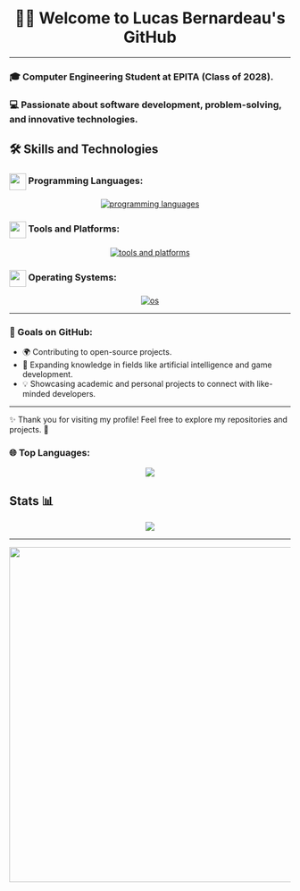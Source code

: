 


<h1 align="center">
  👨‍💻 Welcome to Lucas Bernardeau's GitHub
</h1>


-----------------------------------------------


### 🎓 Computer Engineering Student at EPITA (Class of 2028).

### 💻 Passionate about software development, problem-solving, and innovative technologies.


## 🛠️ Skills and Technologies

### <img src=".ressources/languages.gif" width="30" style="vertical-align: middle;"> Programming Languages:

<div align="center">
  <a href="https://skillicons.dev/icons?i=python,c,cpp,cs,html,css,js">
    <img src="https://skillicons.dev/icons?i=python,c,cpp,cs,html,css,js,java" alt="programming languages">
  </a>
</div>


### <img src=".ressources/tools.gif" width="30" style="vertical-align: middle;"> Tools and Platforms:

<div align="center">
  <a href="https://skillicons.dev/icons?i=git,vscode,rider,vim,overleaf">
    <img src="https://skillicons.dev/icons?i=git,vscode,rider,vim,overleaf" alt="tools and platforms">
  </a>
</div>

### <img src=".ressources/systems.gif" width="30" style="vertical-align: middle;"> Operating Systems:

<div align="center">
  <a href="https://skillicons.dev/icons?i=windows,linux,ubuntu,nix">
    <img src="https://skillicons.dev/icons?i=windows,linux,ubuntu,nix" alt="os">
  </a>
</div>

---

### 🌱 Goals on GitHub:  
- 🌍 Contributing to open-source projects.  
- 🤖 Expanding knowledge in fields like artificial intelligence and game development.  
- 💡 Showcasing academic and personal projects to connect with like-minded developers.  

---

✨ Thank you for visiting my profile! Feel free to explore my repositories and projects. 🌟

### 🌐 Top Languages:

<div align="center">
      <img src="https://github-readme-stats.vercel.app/api/top-langs/?username=lucasbnrd05&layout=compact&theme=light&count=15)">
</div>

## Stats 📊

<div align="center">
        <img src="https://github-readme-stats.vercel.app/api?username=lucasbnrd05&show_icons=true&hide=contribs,prs&cache_seconds=86400&theme=light&count_private=true">
</div>

---

<div align="center">
<img src="https://media.giphy.com/media/iIqmM5tTjmpOB9mpbn/giphy.gif" width="600">

</div>

